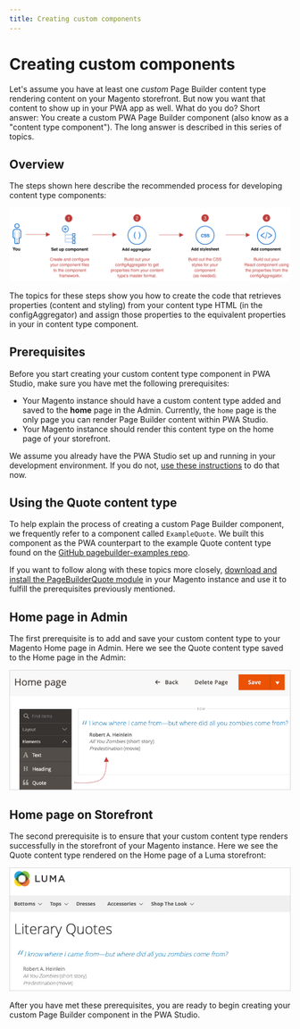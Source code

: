 ```yaml
---
title: Creating custom components
---
```


# Creating custom components

Let's assume you have at least one _custom_ Page Builder content type rendering content on your Magento storefront. But now you want that content to show up in your PWA app as well. What do you do? Short answer: You create a custom PWA Page Builder component (also know as a "content type component"). The long answer is described in this series of topics.

## Overview

The steps shown here describe the recommended process for developing content type components:

![Overview of steps](images/OverviewSteps.svg)

The topics for these steps show you how to create the code that retrieves properties (content and styling) from your content type HTML (in the configAggregator) and assign those properties to the equivalent properties in your in content type component.

## Prerequisites

Before you start creating your custom content type component in PWA Studio, make sure you have met the following prerequisites:

- Your Magento instance should have a custom content type added and saved to the **home** page in the Admin. Currently, the `home` page is the only page you can render Page Builder content within PWA Studio.
- Your Magento instance should render this content type on the home page of your storefront.

<InlineAlert variant="info" slots="text"/>

We assume you already have the PWA Studio set up and running in your development environment. If you do not, [use these instructions][] to do that now.

## Using the Quote content type

To help explain the process of creating a custom Page Builder component, we frequently refer to a component called `ExampleQuote`. We built this component as the PWA counterpart to the example Quote content type found on the [GitHub pagebuilder-examples repo][].

If you want to follow along with these topics more closely, [download and install the PageBuilderQuote module][] in your Magento instance and use it to fulfill the prerequisites previously mentioned.

## Home page in Admin

The first prerequisite is to add and save your custom content type to your Magento Home page in Admin. Here we see the Quote content type saved to the Home page in the Admin:

![PageBuilderQuote in Admin](images/PageBuilderQuoteAdmin.png)

## Home page on Storefront

The second prerequisite is to ensure that your custom content type renders successfully in the storefront of your Magento instance. Here we see the Quote content type rendered on the Home page of a Luma storefront:

![PageBuilderQuote on Storefront](images/PageBuilderQuoteStorefront.png)

After you have met these prerequisites, you are ready to begin creating your custom Page Builder component in the PWA Studio.

[use these instructions]: /tutorials/setup-storefront/
[download and install the pagebuilderquote module]: https://github.com/magento-devdocs/pagebuilder-examples/tree/master/Example/PageBuilderQuote
[github pagebuilder-examples repo]: https://github.com/magento-devdocs/pagebuilder-examples/tree/master/Example/PageBuilderQuote
